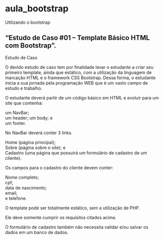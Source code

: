 # aula_bootstrap
Utilizando o bootstrap

## “Estudo de Caso #01 – Template Básico HTML com Bootstrap”. 


Estudo de Caso 

O devido estudo de caso tem por finalidade levar o estudante a criar seu primeiro template, ainda que estático, com a utilização da linguagem de marcação HTML e o framework CSS Bootstrap. Dessa forma, o estudante inicia a sua jornada pela programação WEB que é um vasto campo de estudo e trabalho. 

O estudante deverá partir de um código básico em HTML e evoluir para um site que contenha:  

um NavBar;  
um header; 
um body; e  
um footer.  
 

No NavBar deverá conter 3 links.  

Home (página principal);  
Sobre (página sobre o site); e  
Cadastro (uma página que possuirá um formulário de cadastro de um cliente).  
 

Os campos para o cadastro do cliente devem conter:  

Nome completo;  
cpf;  
data de nascimento;  
email;  
e telefone. 
 

O template pode ser totalmente estático, sem a utilização de PHP. 

Ele deve somente cumprir os requisitos citados acima. 

O formulário de cadastro também não necessita validar e/ou salvar os dados em um banco de dados. 